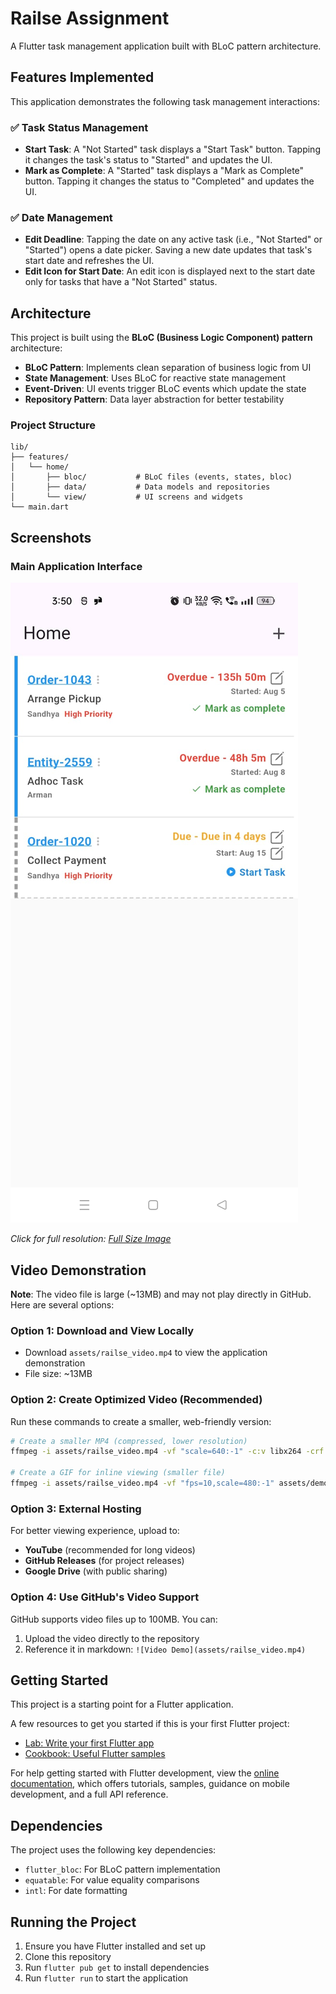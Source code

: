 # Railse Assignment

A Flutter task management application built with BLoC pattern architecture.

## Features Implemented

This application demonstrates the following task management interactions:

### ✅ Task Status Management
- **Start Task**: A "Not Started" task displays a "Start Task" button. Tapping it changes the task's status to "Started" and updates the UI.
- **Mark as Complete**: A "Started" task displays a "Mark as Complete" button. Tapping it changes the status to "Completed" and updates the UI.

### ✅ Date Management
- **Edit Deadline**: Tapping the date on any active task (i.e., "Not Started" or "Started") opens a date picker. Saving a new date updates that task's start date and refreshes the UI.
- **Edit Icon for Start Date**: An edit icon is displayed next to the start date only for tasks that have a "Not Started" status.

## Architecture

This project is built using the **BLoC (Business Logic Component) pattern** architecture:

- **BLoC Pattern**: Implements clean separation of business logic from UI
- **State Management**: Uses BLoC for reactive state management
- **Event-Driven**: UI events trigger BLoC events which update the state
- **Repository Pattern**: Data layer abstraction for better testability

### Project Structure
```
lib/
├── features/
│   └── home/
│       ├── bloc/           # BLoC files (events, states, bloc)
│       ├── data/           # Data models and repositories
│       └── view/           # UI screens and widgets
└── main.dart
```

## Screenshots

### Main Application Interface
![Application Screenshot](assets/railse_thumb.jpg)

*Click for full resolution: [Full Size Image](assets/railse.jpg)*

## Video Demonstration

**Note**: The video file is large (~13MB) and may not play directly in GitHub. Here are several options:

### Option 1: Download and View Locally
- Download `assets/railse_video.mp4` to view the application demonstration
- File size: ~13MB

### Option 2: Create Optimized Video (Recommended)
Run these commands to create a smaller, web-friendly version:

```bash
# Create a smaller MP4 (compressed, lower resolution)
ffmpeg -i assets/railse_video.mp4 -vf "scale=640:-1" -c:v libx264 -crf 28 assets/railse_video_optimized.mp4

# Create a GIF for inline viewing (smaller file)
ffmpeg -i assets/railse_video.mp4 -vf "fps=10,scale=480:-1" assets/demo.gif
```

### Option 3: External Hosting
For better viewing experience, upload to:
- **YouTube** (recommended for long videos)
- **GitHub Releases** (for project releases)
- **Google Drive** (with public sharing)

### Option 4: Use GitHub's Video Support
GitHub supports video files up to 100MB. You can:
1. Upload the video directly to the repository
2. Reference it in markdown: `![Video Demo](assets/railse_video.mp4)`

## Getting Started

This project is a starting point for a Flutter application.

A few resources to get you started if this is your first Flutter project:

- [Lab: Write your first Flutter app](https://docs.flutter.dev/get-started/codelab)
- [Cookbook: Useful Flutter samples](https://docs.flutter.dev/cookbook)

For help getting started with Flutter development, view the
[online documentation](https://docs.flutter.dev/), which offers tutorials,
samples, guidance on mobile development, and a full API reference.

## Dependencies

The project uses the following key dependencies:
- `flutter_bloc`: For BLoC pattern implementation
- `equatable`: For value equality comparisons
- `intl`: For date formatting

## Running the Project

1. Ensure you have Flutter installed and set up
2. Clone this repository
3. Run `flutter pub get` to install dependencies
4. Run `flutter run` to start the application
